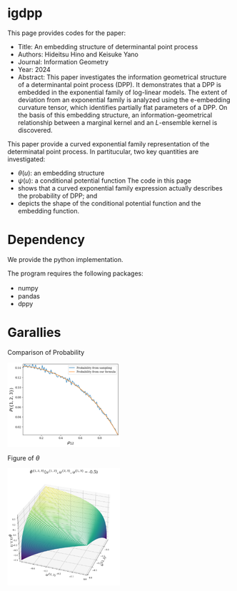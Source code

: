 # igdpp
This page provides codes for the paper:
- Title: An embedding structure of determinantal point process
- Authors: Hideitsu Hino and Keisuke Yano
- Journal: Information Geometry
- Year: 2024
- Abstract: This paper investigates the information geometrical structure of a determinantal point process (DPP). It demonstrates that a DPP is embedded in the exponential family of log-linear models.  The extent of deviation from an exponential family is analyzed using the $\mathrm{e}$-embedding curvature tensor, which identifies partially flat parameters of a DPP. On the basis of this embedding structure, an information-geometrical relationship between a marginal kernel and an $L$-ensemble kernel is discovered.

This paper provide a curved exponential family representation of the determinatal point process.
In partitucular, two key quantities are investigated:
- $\theta(u)$: an embedding structure
- $\psi(u)$: a conditional potential function
The code in this page
- shows that a curved exponential family expression actually describes the probability of DPP; and
- depicts the shape of the conditional potential function and the embedding function.
  
# Dependency

We provide the python implementation.

The program requires the following packages:

- numpy　
- pandas
- dppy

# Garallies 

Comparison of Probability

<img src="https://github.com/kyanostat/igdpp/blob/main/Figure/Prob_comp.png" width="50%">

Figure of $\theta$


<img src="https://github.com/kyanostat/igdpp/blob/main/Figure/Draw_theta.png" width="50%">
